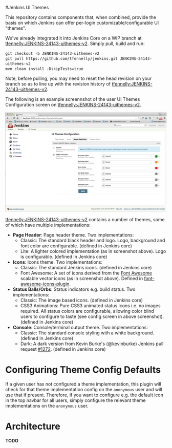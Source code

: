 #Jenkins UI Themes

This repository contains components that, when combined, provide the basis on which Jenkins can offer
per-login customizable/configurable UI "themes".

We've already integrated it into Jenkins Core on a WIP branch at [tfennelly:JENKINS-24143-uithemes-v2](https://github.com/tfennelly/jenkins/tree/JENKINS-24143-uithemes-v2).
Simply pull, build and run:

```
git checkout -b JENKINS-24143-uithemes-v2
git pull https://github.com/tfennelly/jenkins.git JENKINS-24143-uithemes-v2
mvn clean install -DskipTests=true
```

Note, before pulling, you may need to reset the head revision on your branch so as to line up with the revision history of
[tfennelly:JENKINS-24143-uithemes-v2](https://github.com/tfennelly/jenkins/tree/JENKINS-24143-uithemes-v2).

The following is an example screennshot of the user UI Themes Configuration screen on [tfennelly:JENKINS-24143-uithemes-v2](https://github.com/tfennelly/jenkins/tree/JENKINS-24143-uithemes-v2).

![config-screen](./images/config-screen.png)

[tfennelly:JENKINS-24143-uithemes-v2](https://github.com/tfennelly/jenkins/tree/JENKINS-24143-uithemes-v2) contains a number of themes, some of which have multiple
implementations:

* __Page Header__: Page header theme. Two implementations:
    * Classic: The standard black header and logo. Logo, background and font color are configurable. (defined in Jenkins core)
    * Lite: A lighter colored implementation (as in screenshot above). Logo is configurable. (defined in Jenkins core)
* __Icons__: Icons theme. Two implementations:
    * Classic: The standard Jenkins icons. (defined in Jenkins core)
    * Font Awesome: A set of icons derived from the [Font Awesome](http://fortawesome.github.io/Font-Awesome/) scalable vector icons (as in screenshot above). Defined in [font-awesome-icons-plugin](https://github.com/jenkinsci/font-awesome-icons-plugin).
* __Status Balls/Orbs__: Status indicators e.g. build status. Two implementations:
    * Classic: The image based icons. (defined in Jenkins core)
    * CSS3 Animations: Pure CSS3 animated status icons i.e. no images required. All status colors are configurable, allowing color blind users to configure to taste (see config screen in above screenshot). (defined in Jenkins core)
* __Console__: Console/terminal output theme. Two implementations:
    * Classic: The standard console styling with a white background. (defined in Jenkins core)
    * Dark: A dark version from Kevin Burke's (@kevinburke) Jenkins pull request [#1272](https://github.com/jenkinsci/jenkins/pull/1272). (defined in Jenkins core)

# Configuring Theme Config Defaults

If a given user has not configured a theme implementation, this plugin will check for that theme implementation config on the `anonymous` user and will use that if present.
Therefore, if you want to configure e.g. the default icon in the top navbar for all users, simply configure the relevant theme implementations on the `anonymous` user.

# Architecture
__TODO__
